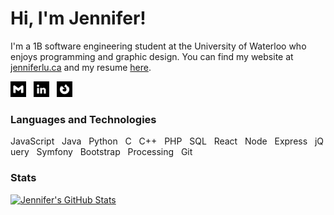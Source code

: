 # Hi, I'm Jennifer!

I'm a 1B software engineering student at the University of Waterloo who enjoys programming and graphic design. You can find my website at [jenniferlu.ca](http:/jenniferlu.ca) and my resume [here](https://drive.google.com/file/d/12QzRMRVxEhgObnGcPzevnA0duR_Ci7dH/view?usp=sharing).

<!-- Links to icons -->
[<img src="https://github.com/jennifer-lu/jennifer-lu/blob/main/gmail.png" title="Gmail" alt="Gmail" width="25" height="25">][1]&nbsp;&nbsp;&nbsp;[<img src="https://github.com/jennifer-lu/jennifer-lu/blob/main/linkedin.png" title="LinkedIn" alt="LinkedIn" width="25" height="25">][2]&nbsp;&nbsp;&nbsp;[<img src="https://github.com/jennifer-lu/jennifer-lu/blob/main/firefox.png" title="Firefox Add-ons" alt="Firefox Add-ons" width="25" height="25">][3]

<!-- Links to social media profiles -->
[1]: mailto:jenniferlugm@gmail.com
[2]: https://www.linkedin.com/in/jennifer-lu-4334b7173/
[3]: https://addons.mozilla.org/en-CA/firefox/user/15662468/

### Languages and Technologies

JavaScript&nbsp;&nbsp;&nbsp;Java&nbsp;&nbsp;&nbsp;Python&nbsp;&nbsp;&nbsp;C&nbsp;&nbsp;&nbsp;C++&nbsp;&nbsp;&nbsp;PHP&nbsp;&nbsp;&nbsp;SQL&nbsp;&nbsp;&nbsp;React&nbsp;&nbsp;&nbsp;Node&nbsp;&nbsp;&nbsp;Express&nbsp;&nbsp;&nbsp;jQuery&nbsp;&nbsp;&nbsp;Symfony&nbsp;&nbsp;&nbsp;Bootstrap&nbsp;&nbsp;&nbsp;Processing&nbsp;&nbsp;&nbsp;Git

<!-- ### Coming Soon -->

### Stats

[![Jennifer's GitHub Stats](https://github-readme-stats.vercel.app/api?username=jennifer-lu&title_color=f5f5f5&text_color=f5f5f5&icon_color=f5f5f5&bg_color=000000)](https://github.com/anuraghazra/github-readme-stats)
